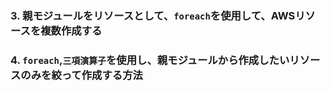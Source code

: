 ### 3. 親モジュールをリソースとして、`foreach`を使用して、AWSリソースを複数作成する

### 4. `foreach`,`三項演算子`を使用し、親モジュールから作成したいリソースのみを絞って作成する方法